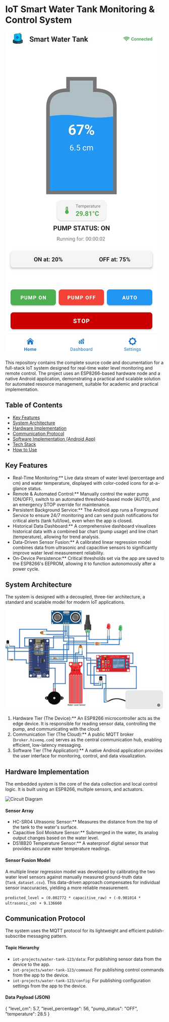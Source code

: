 # IoT Smart Water Tank Monitoring & Control System

![App Homepage](Homepage.jpg)

This repository contains the complete source code and documentation for a full-stack IoT system designed for real-time water level monitoring and remote control. The project uses an ESP8266-based hardware node and a native Android application, demonstrating a practical and scalable solution for automated resource management, suitable for academic and practical implementation.

## Table of Contents
- [Key Features](#key-features)
- [System Architecture](#system-architecture)
- [Hardware Implementation](#hardware-implementation)
- [Communication Protocol](#communication-protocol)
- [Software Implementation (Android App)](#software-implementation-android-app)
- [Tech Stack](#tech-stack)
- [How to Use](#how-to-use)

## Key Features
- Real-Time Monitoring:** Live data stream of water level (percentage and cm) and water temperature, displayed with color-coded icons for at-a-glance status.
- Remote & Automated Control:** Manually control the water pump (ON/OFF), switch to an automated threshold-based mode (AUTO), and an emergency STOP override for maintenance.
- Persistent Background Service:** The Android app runs a Foreground Service to ensure 24/7 monitoring and can send push notifications for critical alerts (tank full/low), even when the app is closed.
- Historical Data Dashboard:** A comprehensive dashboard visualizes historical data with a combined bar chart (pump usage) and line chart (temperature), allowing for trend analysis.
- Data-Driven Sensor Fusion:** A calibrated linear regression model combines data from ultrasonic and capacitive sensors to significantly improve water level measurement reliability.
- On-Device Persistence:** Critical thresholds set via the app are saved to the ESP8266's EEPROM, allowing it to function autonomously after a power cycle.

## System Architecture
The system is designed with a decoupled, three-tier architecture, a standard and scalable model for modern IoT applications.

![System Architecture Diagram](Diagram-01.jpg)

1.  Hardware Tier (The Device):** An ESP8266 microcontroller acts as the edge device. It is responsible for reading sensor data, controlling the pump, and communicating with the cloud.
2.  Communication Tier (The Cloud):** A public MQTT broker (`broker.hivemq.com`) serves as the central communication hub, enabling efficient, low-latency messaging.
3.  Software Tier (The Application):** A native Android application provides the user interface for monitoring, control, and data visualization.

## Hardware Implementation
The embedded system is the core of the data collection and local control logic. It is built using an ESP8266, multiple sensors, and actuators.

![Circuit Diagram](FinalCkt.jpg)

#### Sensor Array
- HC-SR04 Ultrasonic Sensor:** Measures the distance from the top of the tank to the water's surface.
- Capacitive Soil Moisture Sensor:** Submerged in the water, its analog output changes based on the water level.
- DS18B20 Temperature Sensor:** A waterproof digital sensor that provides accurate water temperature readings.

#### Sensor Fusion Model
A multiple linear regression model was developed by calibrating the two water level sensors against manually measured ground-truth data (`Tank_dataset.csv`). This data-driven approach compensates for individual sensor inaccuracies, yielding a more reliable measurement.

`predicted_level = (0.002772 * capacitive_raw) + (-0.901014 * ultrasonic_cm) + 9.136660`

## Communication Protocol
The system uses the MQTT protocol for its lightweight and efficient publish-subscribe messaging pattern.

#### Topic Hierarchy
- `iot-projects/water-tank-123/data`: For publishing sensor data from the device to the app.
- `iot-projects/water-tank-123/command`: For publishing control commands from the app to the device.
- `iot-projects/water-tank-123/config`: For publishing configuration settings from the app to the device.

#### Data Payload (JSON)
{
  "level_cm": 5.7,
  "level_percentage": 56,
  "pump_status": "OFF",
  "temperature": 28.5
}
